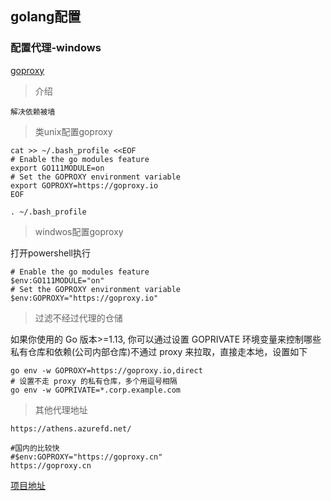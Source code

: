 ## golang配置 ##

### 配置代理-windows ###

[goproxy](https://goproxy.io/)

> 介绍

	解决依赖被墙

> 类unix配置goproxy

	cat >> ~/.bash_profile <<EOF
	# Enable the go modules feature
	export GO111MODULE=on
	# Set the GOPROXY environment variable
	export GOPROXY=https://goproxy.io
	EOF

	. ~/.bash_profile

> windwos配置goproxy

打开powershell执行

	# Enable the go modules feature
	$env:GO111MODULE="on"
	# Set the GOPROXY environment variable
	$env:GOPROXY="https://goproxy.io"


> 过滤不经过代理的仓储

如果你使用的 Go 版本>=1.13, 你可以通过设置 GOPRIVATE 环境变量来控制哪些私有仓库和依赖(公司内部仓库)不通过 proxy 来拉取，直接走本地，设置如下

	go env -w GOPROXY=https://goproxy.io,direct
	# 设置不走 proxy 的私有仓库，多个用逗号相隔
	go env -w GOPRIVATE=*.corp.example.com

> 其他代理地址

	https://athens.azurefd.net/

	#国内的比较快
	#$env:GOPROXY="https://goproxy.cn"
	https://goproxy.cn

[项目地址](https://github.com/goproxy/goproxy.cn)

